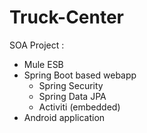 # Truck-Center

SOA Project : 

- Mule ESB
- Spring Boot based webapp
    * Spring Security
    * Spring Data JPA
    * Activiti (embedded)
- Android application
